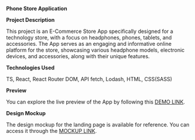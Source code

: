 **Phone Store Application**

**Project Description**

This project is an E-Commerce Store App specifically designed for a technology store, with a focus on headphones, phones, tablets, and accessories. The App serves as an engaging and informative online platform for the store, showcasing various headphone models, electronic devices, and accessories, along with their unique features.

**Technologies Used**

TS, React, React Router DOM, API fetch, Lodash, HTML, CSS(SASS)

**Preview**

You can explore the live preview of the App by following this [DEMO LINK]().

**Design Mockup**

The design mockup for the landing page is available for reference. You can access it through the [MOCKUP LINK](https://www.figma.com/file/uEetgWenSRxk9jgiym6Yzp/Phone-catalog-redesign?node-id=1%3A2).


